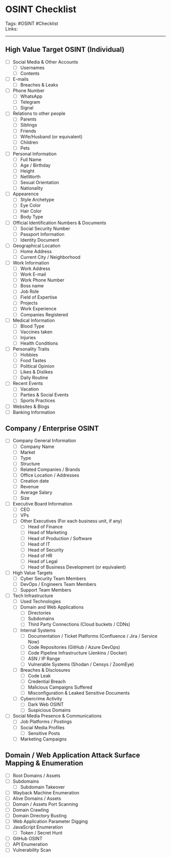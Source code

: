 # OSINT Checklist
Tags: #OSINT #Checklist \
Links:

---

## High Value Target OSINT (Individual)

- [ ] Social Media & Other Accounts
	- [ ] Usernames
	- [ ] Contents
- [ ] E-mails
	- [ ] Breaches & Leaks
- [ ] Phone Number
	- [ ] WhatsApp
	- [ ] Telegram
	- [ ] Signal
- [ ] Relations to other people
	- [ ] Parents
	- [ ] Siblings
	- [ ] Friends
	- [ ] Wife/Husband (or equivalent)
	- [ ] Children
	- [ ] Pets
- [ ] Personal Information
	- [ ] Full Name
	- [ ] Age / Birthday
	- [ ] Height
	- [ ] NetWorth
	- [ ] Sexual Orientation
	- [ ] Nationality
- [ ] Appearence
	- [ ] Style Archetype
	- [ ] Eye Color
	- [ ] Hair Color
	- [ ] Body Type
- [ ] Official Identification Numbers & Documents
	- [ ] Social Security Number
	- [ ] Passport Information
	- [ ] Identity Document
- [ ] Geographical Location
	- [ ] Home Address
	- [ ] Current City / Neighborhood
- [ ] Work Information
	- [ ] Work Address
	- [ ] Work E-mail
	- [ ] Work Phone Number
	- [ ] Boss name
	- [ ] Job Role
	- [ ] Field of Expertise
	- [ ] Projects
	- [ ] Work Experience
	- [ ] Companies Registered
- [ ] Medical Information
	- [ ] Blood Type
	- [ ] Vaccines taken
	- [ ] Injuries
	- [ ] Health Conditions
- [ ] Personality Traits
	- [ ] Hobbies
	- [ ] Food Tastes
	- [ ] Political Opinion
	- [ ] Likes & Dislikes
	- [ ] Daily Routine
- [ ] Recent Events
	- [ ] Vacation
	- [ ] Parties & Social Events
	- [ ] Sports Practices
- [ ] Websites & Blogs
- [ ] Banking Information

## Company / Enterprise OSINT

- [ ] Company General Information
	- [ ] Company Name
	- [ ] Market
	- [ ] Type
	- [ ] Structure
	- [ ] Related Companies / Brands
	- [ ] Office Location / Addresses
	- [ ] Creation date
	- [ ] Revenue
	- [ ] Average Salary
	- [ ] Size
- [ ] Executive Board Information
	- [ ] CEO
	- [ ] VPs
	- [ ] Other Executives (For each business unit, if any)
		- [ ] Head of Finance
		- [ ] Head of Marketing
		- [ ] Head of Production / Software
		- [ ] Head of IT
		- [ ] Head of Security
		- [ ] Head of HR
		- [ ] Head of Legal
		- [ ] Head of Business Development (or equivalent)
- [ ] High Value Targets
	- [ ] Cyber Security Team Members
	- [ ] DevOps / Engineers Team Members
	- [ ] Support Team Members
- [ ] Tech Infrastructure
	- [ ] Used Technologies
	- [ ] Domain and Web Applications
		- [ ] Directories
		- [ ] Subdomains
		- [ ] Third Party Connections (Cloud buckets / CDNs)
	- [ ] Internal Systems
		- [ ] Documentation / Ticket Platforms (Confluence / Jira / Service Now)
		- [ ] Code Repositories (GitHub / Azure DevOps)
		- [ ] Code Pipeline Infrastructure (Jenkins / Docker) 
		- [ ] ASN / IP Range
		- [ ] Vulnerable Systems (Shodan / Censys / ZoomEye)
	- [ ] Breaches & Disclosures
		- [ ] Code Leak
		- [ ] Credential Breach
		- [ ] Malicious Campaigns Suffered
		- [ ] Misconfiguration & Leaked Sensitive Documents
	- [ ] Cybercrime Activity
		- [ ] Dark Web OSINT
		- [ ] Suspicious Domains
- [ ] Social Media Presence & Communications
	- [ ] Job Platforms / Postings
	- [ ] Social Media Profiles
		- [ ] Sensitive Posts
	- [ ] Marketing Campaigns

## Domain / Web Application Attack Surface Mapping & Enumeration

- [ ] Root Domains / Assets
- [ ] Subdomains
	- [ ] Subdomain Takeover 
- [ ] Wayback Machine Enumeration
- [ ] Alive Domains / Assets
- [ ] Domain / Assets Port Scanning
- [ ] Domain Crawling
- [ ] Domain Directory Busting
- [ ] Web Application Parameter Digging
- [ ] JavaScript Enumeration
	- [ ] Token / Secret Hunt
- [ ] GitHub OSINT
- [ ] API Enumeration
- [ ] Vulnerability Scan
